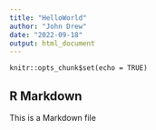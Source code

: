 ```yaml
---
title: "HelloWorld"
author: "John Drew"
date: "2022-09-18"
output: html_document
---
```


```{r setup, include=FALSE}
knitr::opts_chunk$set(echo = TRUE)
```

## R Markdown

This is a Markdown file